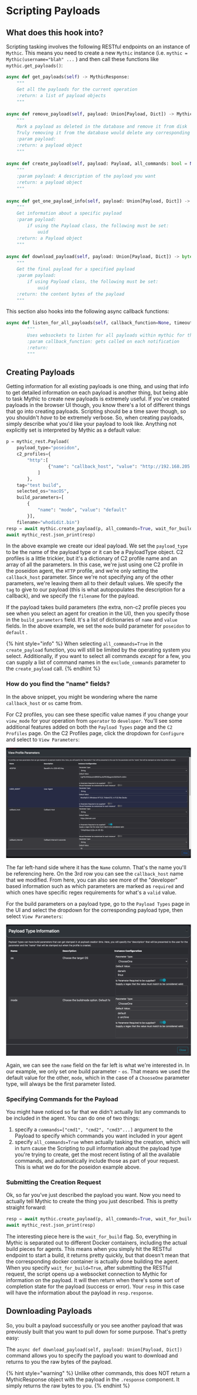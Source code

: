 # Scripting Payloads

## What does this hook into?

Scripting tasking involves the following RESTful endpoints on an instance of `Mythic`. This means you need to create a new `Mythic` instance (i.e. `mythic = Mythic(username="blah" ...` ) and then call these functions like `mythic.get_payloads()`:

```python
async def get_payloads(self) -> MythicResponse:
    """
    Get all the payloads for the current operation
    :return: a list of payload objects
    """

async def remove_payload(self, payload: Union[Payload, Dict]) -> MythicResponse:
    """
    Mark a payload as deleted in the database and remove it from disk
    Truly removing it from the database would delete any corresponding tasks/callbacks, so we don't do that
    :param payload:
    :return: a payload object
    """

async def create_payload(self, payload: Payload, all_commands: bool = None, timeout=None, wait_for_build: bool = None, exclude_commands: [str] = []) -> MythicResponse:
    """
    :param payload: A description of the payload you want
    :return: a payload object
    """

async def get_one_payload_info(self, payload: Union[Payload, Dict]) -> MythicResponse:
    """
    Get information about a specific payload
    :param payload:
        if using the Payload class, the following must be set:
            uuid
    :return: a Payload object
    """

async def download_payload(self, payload: Union[Payload, Dict]) -> bytes:
    """
    Get the final payload for a specified payload
    :param payload:
        if using Payload class, the following must be set:
            uuid
    :return: the content bytes of the payload
    """
```

This section also hooks into the following async callback functions:

```python
async def listen_for_all_payloads(self, callback_function=None, timeout=None):
        """
        Uses websockets to listen for all payloads within mythic for the current operation.
        :param callback_function: gets called on each notification
        :return:
        """
```

## Creating Payloads

Getting information for all existing payloads is one thing, and using that info to get detailed information on each payload is another thing, but being able to task Mythic to create new payloads is extremely useful. If you've created payloads in the browser UI though, you know there's a lot of different things that go into creating payloads. Scripting should be a time saver though, so you shouldn't _have_ to be extremely verbose. So, when creating payloads, simply describe what you'd like your payload to look like. Anything not explicitly set is interpreted by Mythic as a default value:

```python
p = mythic_rest.Payload(
    payload_type="poseidon", 
    c2_profiles={
        "http":[
                {"name": "callback_host", "value": "http://192.168.205.151"}
            ]
        },
    tag="test build",
    selected_os="macOS",
    build_parameters=[
        {
            "name": "mode", "value": "default"
        }],
    filename="whodidit.bin")
resp = await mythic.create_payload(p, all_commands=True, wait_for_build=True, exclude_commands=[])
await mythic_rest.json_print(resp)
```

In the above example we create our ideal payload. We set the `payload_type` to be the name of the payload type or it can be a PayloadType object. C2 profiles is a little trickier, but it's a dictionary of C2 profile name and an array of all the parameters. In this case, we're just using one C2 profile in the poseidon agent, the `HTTP` profile, and we're only setting the `callback_host` parameter. Since we're not specifying any of the other parameters, we're leaving them all to their default values. We specify the `tag` to give to our payload (this is what autopopulates the description for a callback), and we specify the `filename` for the payload.

If the payload takes build parameters (the extra, non-c2 profile pieces you see when you select an agent for creation in the UI), then you specify those in the `build_parameters` field. It's a list of dictionaries of `name` and `value` fields. In the above example, we set the `mode` build parameter for `poseidon` to `default` .&#x20;

{% hint style="info" %}
When selecting `all_commands=True` in the `create_payload` function, you will still be limited by the operating system you select. Additionally, if you want to select all commands _except_ for a few, you can supply a list of command names in the `exclude_commands` parameter to the `create_payload` call.&#x20;
{% endhint %}

### How do you find the "name" fields?

In the above snippet, you might be wondering where the name `callback_host` or `os` came from.&#x20;

For C2 profiles, you can see these specific value names if you change your `view_mode` for your operation from `operator` to `developer`. You'll see some additional features added on both the `Payload Types` page and the `C2 Profiles` page. On the C2 Profiles page, click the dropdown for `Configure` and select to `View Parameters`:

![](<../.gitbook/assets/Screen Shot 2020-08-25 at 12.56.52 PM.png>)

The far left-hand side where it has the `Name` column. That's the name you'll be referencing here. On the 3rd row you can see the `callback_host` name that we modified. From here, you can also see more of the "developer" based information such as which parameters are marked as `required` and which ones have specific regex requirements for what's a `valid` value.

For the build parameters on a payload type, go to the `Payload Types` page in the UI and select the dropdown for the corresponding payload type, then select `View Parameters`:

![](<../.gitbook/assets/Screen Shot 2020-08-25 at 1.28.05 PM.png>)

Again, we can see the `name` field on the far left is what we're interested in. In our example, we only set one build parameter - `os`. That means we used the default value for the other, `mode`, which in the case of a `ChooseOne` parameter type, will always be the first parameter listed.

### Specifying Commands for the Payload

You might have noticed so far that we didn't actually list any commands to be included in the agent. You can do one of two things:

1. specify a `commands=["cmd1", "cmd2", "cmd3"...]` argument to the Payload to specify which commands you want included in your agent
2. specify `all_commands=True` when actually tasking the creation, which will in turn cause the Scripting to pull information about the payload type you're trying to create, get the most recent listing of all the available commands, and automatically include those as part of your request. This is what we do for the poseidon example above.

### Submitting the Creation Request

Ok, so far you've just described the payload you want. Now you need to actually tell Mythic to create the thing you just described. This is pretty straight forward:

```python
resp = await mythic.create_payload(p, all_commands=True, wait_for_build=True)
await mythic_rest.json_print(resp)
```

The interesting piece here is the `wait_for_build` flag. So, everything in Mythic is separated out to different Docker containers, including the actual build pieces for agents. This means when you simply hit the RESTful endpoint to start a build, it returns pretty quickly, but that doesn't mean that the corresponding docker container is actually done building the agent. When you specify `wait_for_build=True`, after submitting the RESTful request, the script opens up a websocket connection to Mythic for information on the payload. It will then return when there's some sort of completion state for the payload (success or error). Your `resp` in this case will have the information about the payload in `resp.response`.&#x20;

## Downloading Payloads

So, you built a payload successfully or you see another payload that was previously built that you want to pull down for some purpose. That's pretty easy:

The `async def download_payload(self, payload: Union[Payload, Dict])` command allows you to specify the payload you want to download and returns to you the raw bytes of the payload.&#x20;

{% hint style="warning" %}
Unlike other commands, this does NOT return a MythicResponse object with the payload in the `.response` component. It simply returns the raw bytes to you.
{% endhint %}

